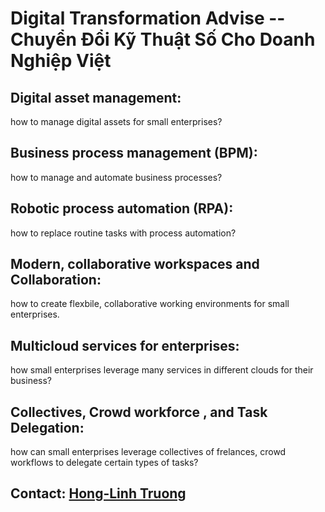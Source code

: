 # Digital Transformation Advise -- Chuyển Đổi Kỹ Thuật Số Cho Doanh Nghiệp Việt 

## Digital asset management:

how to manage digital assets for small enterprises?  

## Business process management (BPM): 

how to manage and automate business processes?   

## Robotic process automation (RPA): 

how to replace routine tasks with process automation?  

## Modern, collaborative workspaces and Collaboration: 

how to create flexbile, collaborative working environments for small enterprises.  

## Multicloud services for enterprises: 

how small enterprises leverage many services in different clouds for their business?  

## Collectives, Crowd workforce , and Task Delegation:  

how can small enterprises   leverage collectives of frelances, crowd workflows to delegate certain types of tasks? 

## Contact: [Hong-Linh Truong](http://truong.rdsea.io)
